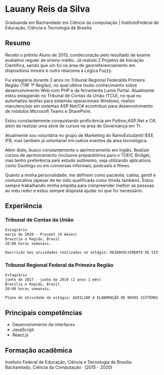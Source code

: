 # Lauany Reis da Silva

Graduanda em Bacharelado em Ciência da computação | InstitutoFederal de Educação, Ciência e Tecnologia de Brasília

## Resumo
Recebi o prêmio Aluno de 2013, condecoração pelo resultado de exame avaliativo regular de ensino médio. Já realizei 2 Projetos de Iniciação Científica, sendo que um foi na área de georreferenciamento em dispositivos móveis e outro relaciona à Lógica Fuzzy. 

Fui estagiária durante 2 anos no Tribunal Regional Federalda Primeira Região (TRF 1ª Região), no qual obtive muito conhecimento sobre desenvolvimento Web com PHP e da ferramenta Lumis Portal. Atualmente estou estagiando no Tribunal de Contas da União (TCU), no qual eu automatizo tarefas para sistemas operacionais Windows, realizo manutenções em sistemas ASP.Net/C# econtribuo para desenvolvimento de módulos Microsoft Teams e SharePoint.

Estou constantemente conquistando proficiência em Python,ASP.Net e C#, além de realizar uma série de cursos na área de Governança em TI. 

Atualmente sou voluntária no grupo de Marketing do RamoEstudantil IEEE IFB, mas também já voluntariei em outros eventos da área tecnológica. 

Além disto, busco constantemente o aprimoramento em Inglês. Realizei cursos de aprimoramento (inclusive preparatórios para o TOEIC Bridge), mas tenho preferência pelo estudo autônomo, seja utilizando aplicativos como Duolingo ou em conversas informais, podcasts e filmes.

Quanto a minha personalidade, me definem como paciente, calma, gentil e comunicativa (apesar de ter sido qualificada como tímida também). Estou sempre trabalhando minha empatia para compreender melhor as pessoas ao meu redor e estou sempre disposta ajudar no que for necessário.

## Experiência

### Tribunal de Contas da União
```markdown
Estagiário
março de 2020 - Present (6 meses)
Brasília e Região, Brasil
20:00 horas semanais.

Descrição das atividades realizadas no estágio: DESENVOLVIMENTO DE SISTEMAS PARA AUTOMAÇÃO E SUPORTE A ATENDIMENTO DE TI; MONITORAMENTO DOS CHAMADOS DA CENTRAL DE SERVIÇOS PARA ABERTURA AUTOMÁTICA DE CHAMADOS; MONITORAMENTO DA INFRAESTRUTURA DE TI PARA ABERTURA AUTOMÁTICA DE CHAMADOS; ELABORAÇÃO DE WORKFLOW PARA AUTOMATIZAÇÃO DE ATENDIMENTO DE CHAMADOS; ELABORAÇÃO DE CONSULTAS/RELATÓRIOS DE BI USANDO BUSSINESS OBJECT; CONSTRUÇÃO DE RELATÓRIOS COM INDICADORES GERENCIAIS DO ATENDIMENTO; BANCO DE DADOS MS SQLSERVER, C#, ASP.NET, PHP E CSS. COM O ACOMPANHAMENTO DIRETO DO SUPERVISOR TÉCNICO.
```
### Tribunal Regional Federal da Primeira Região
```markdown
Estagiário
junho de 2017 - junho de 2019 (2 anos 1 mês)
Brasília e Região, Brasil
20:00 horas semanais.

Plano de atividade do estágio: AUXILIAR A ELABORAÇÃO DE NOVOS SISTEMAS E PROGRAMAS; AUXILIAR A ELABORAÇÃO E DOCUMENTAÇÃO DE PROGRAMAS; AUXILIAR A INSTALAÇÃO E CONFIGURAÇÃO DE REDES; AUXILIAR A MANUTENÇÃO DE SISTEMAS; AUXILIAR A ORGANIZAÇÃO DE SISTEMAS, PHP, HTML, CSS, JAVASCRIPT, BOOTSTRAP, LUMISPORTAL. 
```
## Principais competências
- Desenvolvimento de interfaces
- JavaScript
- React.js

## Formação acadêmica

Instituto Federal de Educação, Ciência e Tecnologia de Brasília
Bacharelado, Ciência da Computação · (2015 - 2020)
